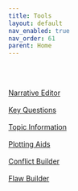 ```yaml
---
title: Tools
layout: default
nav_enabled: true
nav_order: 61
parent: Home
---
```


 <br/>
 <br/>

[Narrative Editor](Narrative_Editor.html) <br/><br/>
[Key Questions](Key_Questions.html) <br/><br/>
[Topic Information](Topic_Information.html) <br/><br/>
[Plotting Aids](Plotting_Aids.html) <br/><br/>
[Conflict Builder](Conflict_Builder.html) <br/><br/>
[Flaw Builder](Flaw_Builder.html) <br/><br/>
